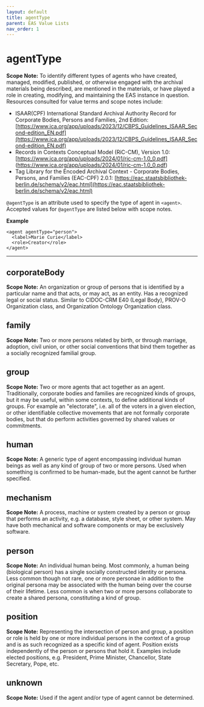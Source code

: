 ```yaml
---
layout: default
title: agentType
parent: EAS Value Lists
nav_order: 1
---
```


# agentType

**Scope Note:**
To identify different types of agents who have created, managed, modified, published, or otherwise engaged with the archival materials being described, are mentioned in the materials, or have played a role in creating, modifying, and maintaining the EAS instance in question. Resources consulted for value terms and scope notes include:

- ISAAR(CPF) International Standard Archival Authority Record for Corporate Bodies, Persons and Families, 2nd Edition: [https://www.ica.org/app/uploads/2023/12/CBPS_Guidelines_ISAAR_Second-edition_EN.pdf](https://www.ica.org/app/uploads/2023/12/CBPS_Guidelines_ISAAR_Second-edition_EN.pdf)
- Records in Contexts Conceptual Model (RiC-CM), Version 1.0: [https://www.ica.org/app/uploads/2024/01/ric-cm-1.0_0.pdf] (https://www.ica.org/app/uploads/2024/01/ric-cm-1.0_0.pdf)
- Tag Library for the Encoded Archival Context - Corporate Bodies, Persons, and Families (EAC-CPF) 2.0.1: [https://eac.staatsbibliothek-berlin.de/schema/v2/eac.html](https://eac.staatsbibliothek-berlin.de/schema/v2/eac.html)

`@agentType` is an attribute used to specify the type of agent in `<agent>`. Accepted values for `@agentType` are listed below with scope notes. 

**Example**
```
<agent agentType="person">
  <label>Marie Curie</label>
  <role>Creator</role>
</agent>
```
___

## corporateBody
**Scope Note:**
An organization or group of persons that is identified by a particular name and that
acts, or may act, as an entity. Has a recognized legal or social status. Similar to CIDOC-CRM E40 (Legal Body), PROV-O Organization class, and Organization Ontology Organization class.  

## family 
**Scope Note:** 
Two or more persons related by birth, or through marriage, adoption, civil union, or
other social conventions that bind them together as a socially recognized familial group.

## group 
**Scope Note:** 
Two or more agents that act together as an agent. Traditionally, corporate bodies and families are recognized kinds of groups, but it may be useful, within some contexts, to define additional kinds of groups. For example an "electorate", i.e. all of the voters in a given election, or other identifiable collective movements that are not formally corporate bodies, but that do perform activities governed by shared values or commitments. 

## human 
**Scope Note:** 
A generic type of agent encompassing individual human beings as well as any kind of group of two or more persons. Used when something is confirmed to be human-made, but the agent cannot be further specified. 

## mechanism
**Scope Note:** 
A process, machine or system created by a person or group that performs an activity, e.g. a database, style sheet, or other system. May have both mechanical and software components or may be exclusively software.

## person 
**Scope Note:** 
An individual human being. Most commonly, a human being (biological person) has a single socially constructed identity or persona. Less common though not rare, one or more personae in addition to the original persona may be associated with the human being over the course of their lifetime. Less common is when two or more persons collaborate to create a shared persona, constituting a kind of group. 

## position 
**Scope Note:** 
Representing the intersection of person and group, a position or role is held by one or more individual persons in the context of a group and is as such recognized as a specific kind of agent. Position exists independently of the person or persons that hold it. Examples include elected positions, e.g. President, Prime Minister, Chancellor, State Secretary, Pope, etc.

## unknown 
**Scope Note:** 
Used if the agent and/or type of agent cannot be determined. 
